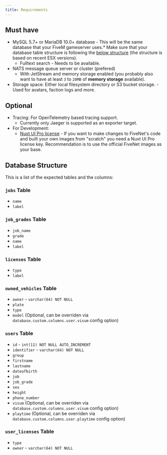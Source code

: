 ```yaml
---
title: Requirements
---
```


## Must have

- MySQL 5.7+ or MariaDB 10.0+ database - This will be the same database that your FiveM gameserver uses.* Make sure that your database table structure is following the [below structure](#database) (the structure is based on recent ESX versions).
  - Fulltext search - Needs to be available.
- NATS message queue server or cluster (prefered)
    - With JetStream and memory storage enabled (you probably also want to have at least `3` to `20MB` of **memory storage** available).
- Storage space: Either local filesystem directory or S3 bucket storage. - Used for avatars, faction logs and more.

## Optional

- Tracing: For OpenTelemetry based tracing support.
    - Currently only Jaeger is supported as an exporter target.
- For Development:
    - [Nuxt UI Pro license](https://ui.nuxt.com/pro/pricing) - If you want to make changes to FiveNet's code and built your own images from "scratch" you need a Nuxt UI Pro license key. Recommendation is to use the official FiveNet images as your base.

## Database Structure

This is a list of the expected tables and the columns:

### `jobs` Table

- `name`
- `label`

### `job_grades` Table

- `job_name`
- `grade`
- `name`
- `label`

### `licenses` Table

- `type`
- `label`

### `owned_vehicles` Table

- `owner` - `varchar(64) NOT NULL`
- `plate`
- `type`
- `model` (Optional, can be overriden via `database.custom.columns.user.visum` config option)

### `users` Table

- `id` - `int(11) NOT NULL AUTO_INCREMENT`
- `identifier` - `varchar(64) NOT NULL`
- `group`
- `firstname`
- `lastname`
- `dateofbirth`
- `job`
- `job_grade`
- `sex`
- `height`
- `phone_number`
- `visum` (Optional, can be overriden via `database.custom.columns.user.visum` config option)
- `playtime` (Optional, can be overriden via `database.custom.columns.user.playtime` config option)

### `user_licenses` Table

- `type`
- `owner` - `varchar(64) NOT NULL`
